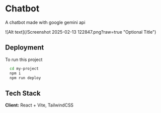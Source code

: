 
# Chatbot

A chatbot made with google gemini api

![Alt text](/Screenshot 2025-02-13 122847.png?raw=true "Optional Title")



## Deployment

To run this project

```bash
  cd my-project
  npm i
  npm run deploy
```


## Tech Stack

**Client:** React + Vite, TailwindCSS


